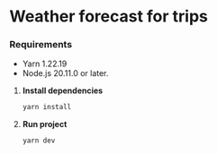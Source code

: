 
# Weather forecast for trips

### Requirements

* Yarn 1.22.19
* Node.js 20.11.0 or later.

1. **Install dependencies**
   ```sh
   yarn install
   ```

2. **Run project**
   ```sh
   yarn dev
   ```
